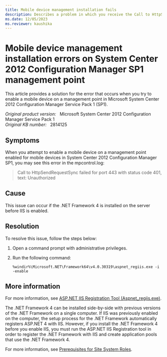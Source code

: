 ```yaml
---
title: Mobile device management installation fails
description: Describes a problem in which you receive the Call to HttpSendRequestSync failed for port 443 with status code 401 error when trying to enable a mobile device on a management point.
ms.date: 12/05/2023
ms.reviewer: kaushika
---
```

# Mobile device management installation errors on System Center 2012 Configuration Manager SP1 management point

This article provides a solution for the error that occurs when you try to enable a mobile device on a management point in Microsoft System Center 2012 Configuration Manager Service Pack 1 (SP1).

_Original product version:_ &nbsp; Microsoft System Center 2012 Configuration Manager Service Pack 1  
_Original KB number:_ &nbsp; 2814125

## Symptoms

When you attempt to enable a mobile device on a management point enabled for mobile devices in System Center 2012 Configuration Manager SP1, you may see this error in the mpcontrol.log:

> Call to HttpSendRequestSync failed for port 443 with status code 401, text: Unauthorized

## Cause

This issue can occur if the .NET Framework 4 is installed on the server before IIS is enabled.

## Resolution

To resolve this issue, follow the steps below:

1. Open a command prompt with administrative privileges.
2. Run the following command:

   ```console
   %windir%\Microsoft.NET\Framework64\v4.0.30319\aspnet_regiis.exe -i -enable
   ```

## More information

For more information, see [ASP.NET IIS Registration Tool (Aspnet_regiis.exe)](/previous-versions/k6h9cz8h(v=vs.100)).

The .NET Framework 4 can be installed side-by-side with previous versions of the .NET Framework on a single computer. If IIS was previously enabled on the computer, the setup process for the .NET Framework automatically registers ASP.NET 4 with IIS. However, if you install the .NET Framework 4 before you enable IIS, you must run the ASP.NET IIS Registration tool in order to register the .NET Framework with IIS and create application pools that use the .NET Framework 4.

For more information, see [Prerequisites for Site System Roles](/previous-versions/system-center/system-center-2012-R2/gg682077(v=technet.10)?redirectedfrom=MSDN#prerequisites-for-site-system-roles).

